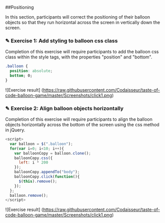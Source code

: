 ##Positioning

In this section, participants will correct the positioning of their balloon objects
so that they run horizontal across the screen in vertically down the screen.

### ✎ Exercise 1: Add styling to balloon css class

Completion of this exercise will require participants to add the balloon css class
within the style tags, with the properties "position" and "bottom".

```css
.balloon {
  position: absolute;
  bottom; 0;
}
```

![Exercise result]
(https://raw.githubusercontent.com/Codaisseur/taste-of-code-balloon-game/master/Screenshots/click1.png)

### ✎ Exercise 2: Align balloon objects horizontally

Completion of this exercise will require participants to align the balloon objects
horizontally across the bottom of the screen using the css method in jQuery.

```javascript
<script>
  var balloon = $(".balloon");
  for(var i=0; i<10; i++){
    var balloonCopy = balloon.clone();
    balloonCopy.css({
      left: i * 200
    });
    balloonCopy.appendTo("body");
    balloonCopy.click(function(){
      $(this).remove();
    });
  };
  balloon.remove();
</script>
```

![Exercise result]
(https://raw.githubusercontent.com/Codaisseur/taste-of-code-balloon-game/master/Screenshots/click1.png)
